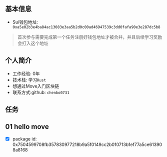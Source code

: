 ## 基本信息
- Sui钱包地址: ` 0xa5e02b3e4ba84ac13083e3aa5b2d0c00ad46947539c3dd0fafa90e3e287dc5b8`
> 首次参与需要完成第一个任务注册好钱包地址才被合并，并且后续学习奖励会打入这个地址


## 个人简介
- 工作经验: 0年
- 技术栈: 学习`Rust` 
- 想通过Move入门区块链
- 联系方式:github: `chenbo0731`

## 任务

##   01 hello move  
- [x] package id: 0x7504599708fb357830977218b9a5f0149cc2b010713b1ef77a5ce613908a8168

